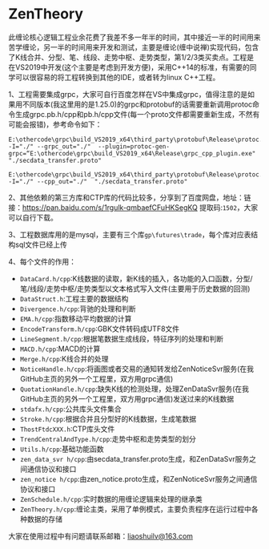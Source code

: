 # ZenTheory
此缠论核心逻辑工程业余花费了我差不多一年半的时间，其中接近一半的时间用来苦学缠论，另一半的时间用来开发和测试，主要是缠论(缠中说禅)实现代码，包含了K线合并、分型、笔、线段、走势中枢、走势类型，第1/2/3类买卖点。工程是在VS2019中开发(这个主要是考虑到开发方便)，采用C++14的标准，有需要的同学可以很容易的将工程转换到其他的IDE，或者转为linux C++工程。

1、工程需要集成grpc，大家可自行百度怎样在VS中集成grpc，值得注意的是如果用不同版本(我这里用的是1.25.0)的grpc和protobuf的话需要重新调用protoc命令生成grpc.pb.h/cpp和pb.h/cpp文件(每一个proto文件都需要重新生成，不然有可能会报错)，参考命令如下：
	
	E:\othercode\grpc\build_VS2019_x64\third_party\protobuf\Release\protoc.exe -I="./" --grpc_out="./"  --plugin=protoc-gen-grpc=“E:\othercode\grpc\build_VS2019_x64\Release\grpc_cpp_plugin.exe"  "./secdata_transfer.proto"
	
	E:\othercode\grpc\build_VS2019_x64\third_party\protobuf\Release\protoc.exe -I="./" --cpp_out="./"  "./secdata_transfer.proto"

2、其他依赖的第三方库和CTP库的代码比较多，分享到了百度网盘，地址：链接：https://pan.baidu.com/s/1rgulk-qmbaefCFuHKSegKQ 提取码:`1502`，大家可以自行下载。

3、工程数据库用的是mysql，主要有三个库`gp\futures\trade`，每个库对应表结构sql文件已经上传

4、每个文件的作用：<br>
* `DataCard.h/cpp`:K线数据的读取，新K线的插入，各功能的入口函数，分型/笔/线段/走势中枢/走势类型以文本格式写入文件(主要用于历史数据的回测)<br>
* `DataStruct.h`:工程主要的数据结构<br>
* `Divergence.h/cpp`:背驰的处理和判断<br>
* `EMA.h/cpp`:指数移动平均数据的计算<br>
* `EncodeTransform.h/cpp`:GBK文件转码成UTF8文件<br>
* `LineSegment.h/cpp`:根据笔数据生成线段，特征序列的处理和判断<br>
* `MACD.h/cpp`:MACD的计算<br>
* `Merge.h/cpp`:K线合并的处理<br>
* `NoticeHandle.h/cpp`:将画图或者交易的通知转发给ZenNoticeSvr服务(在我GitHub主页的另外一个工程里，双方用grpc通信)<br>
* `QuotationHandle.h/cpp`:缺失K线的检测处理，处理ZenDataSvr服务(在我GitHub主页的另外一个工程里，双方用grpc通信)发送过来的K线数据<br>
* `stdafx.h/cpp`:公共库头文件集合<br>
* `Stroke.h/cpp`:根据合并且分型好的K线数据，生成笔数据<br>
* `ThostFtdcXXX.h`:CTP库头文件<br>
* `TrendCentralAndType.h/cpp`:走势中枢和走势类型的划分<br>
* `Utils.h/cpp`:基础功能函数<br>
* `zen_data_svr h/cpp`:由secdata_transfer.proto生成，和ZenDataSvr服务之间通信协议和接口<br>
* `zen_notice h/cpp`:由zen_notice.proto生成，和ZenNoticeSvr服务之间通信协议和接口<br>
* `ZenSchedule.h/cpp`:实时数据的用缠论逻辑来处理的继承类<br>
* `ZenTheory.h/cpp`:缠论主类，采用了单例模式，主要负责程序在运行过程中各种数据的存储<br>



大家在使用过程中有问题请联系邮箱：liaoshuilv@163.com
